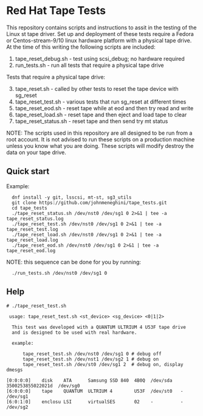 # Red Hat Tape Tests

This repository contains scripts and instructions to assit in the testing of
the Linux st tape driver. Set up and deployment of these tests require a Fedora
or Centos-stream-9/10 linux hardware platform with a physical tape drive. At the
time of this writing the following scripts are included:

1. tape_reset_debug.sh - test using scsi_debug; no hardware required
2. run_tests.sh - run all tests that require a physical tape drive

Tests that require a physical tape drive:

3. tape_reset.sh - called by other tests to reset the tape device with sg_reset
4. tape_reset_test.sh - various tests that run sg_reset at different times
5. tape_reset_eod.sh - reset tape while at eod and then try read and write
6. tape_reset_load.sh - reset tape and then eject and load tape to clear
7. tape_reset_status.sh - reset tape and then send try mt status

NOTE: The scripts used in this repository are all designed to be run from a
root account. It is not advised to run these scripts on a production machine
unless you know what you are doing. These scripts will modify destroy the data
on your tape drive.

## Quick start

Example:

```
  dnf install -y git, lsscsi, mt-st, sg3_utils
  git clone https://github.com/johnmeneghini/tape_tests.git
  cd tape_tests
  ./tape_reset_status.sh /dev/nst0 /dev/sg1 0 2>&1 | tee -a tape_reset_status.log
  ./tape_reset_test.sh /dev/nst0 /dev/sg1 0 2>&1 | tee -a tape_reset_test.log
  ./tape_reset_load.sh /dev/nst0 /dev/sg1 0 2>&1 | tee -a tape_reset_load.log
  ./tape_reset_eod.sh /dev/nst0 /dev/sg1 0 2>&1 | tee -a tape_reset_eod.log
```

NOTE: this sequence can be done for you by running:

```
  ./run_tests.sh /dev/nst0 /dev/sg1 0
```

## Help

```
# ./tape_reset_test.sh

 usage: tape_reset_test.sh <st_device> <sg_device> <0|1|2>

  This test was developed with a QUANTUM ULTRIUM 4 U53F tape drive
  and is designed to be used with real hardware.

  example:

      tape_reset_test.sh /dev/nst0 /dev/sg1 0 # debug off
      tape_reset_test.sh /dev/nst1 /dev/sg2 1 # debug on
      tape_reset_test.sh /dev/st0 /dev/sg1 2  # debug on, display dmesgs

[0:0:0:0]    disk    ATA      Samsung SSD 840  4B0Q  /dev/sda   3500253855022021d  /dev/sg0
[6:0:0:0]    tape    QUANTUM  ULTRIUM 4        U53F  /dev/st0   -  /dev/sg1
[6:0:1:0]    enclosu LSI      virtualSES       02    -          -  /dev/sg2
```
